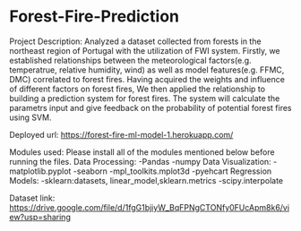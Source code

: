 # Forest-Fire-Prediction

Project Description: Analyzed a dataset collected from forests in the northeast region of Portugal with the utilization of FWI system. Firstly, we established relationships between the meteorological factors(e.g. temperatrue, relative humidity, wind) as well as model features(e.g. FFMC, DMC) correlated to forest fires. Having acquired the weights and influence of different factors on forest fires, We then applied the relationship to building a prediction system for forest fires. The system will calculate the parametrs input and give feedback on the probability of potential forest fires using SVM.

Deployed url: https://forest-fire-ml-model-1.herokuapp.com/

Modules used: Please install all of the modules mentioned below before running the files.
Data Processing:
-Pandas
-numpy
Data Visualization:
-matplotlib.pyplot
-seaborn
-mpl_toolkits.mplot3d
-pyehcart
Regression Models:
-sklearn:datasets, linear_model,sklearn.metrics
-scipy.interpolate

Dataset link:
https://drive.google.com/file/d/1fgG1bjiyW_BqFPNgCTONfy0FUcApm8k6/view?usp=sharing
